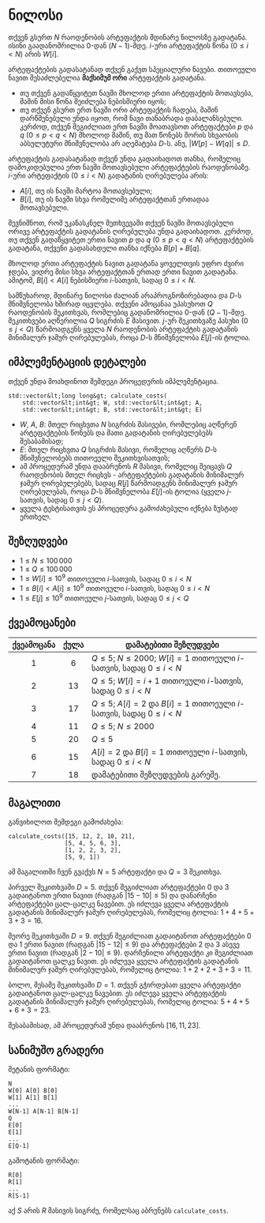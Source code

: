 # ნილოსი

თქვენ გსურთ $N$ რაოდენობის არტეფაქტის მდინარე ნილოსზე გადატანა. ისინი გაადანომრილია $0$-დან $(N-1)$-მდე. $i$-ური არტეფაქტის წონა ($0 \leq i < N$) არის
$W[i]$.

არტეფაქტების გადასატანად თქვენ გაქვთ სპეციალური ნავები. თითოეული ნავით შესაძლებელია **მაქსიმუმ ორი** არტეფაქტის გადატანა.

* თუ თქვენ გადაწყვიტეთ ნავში მხოლოდ ერთი არტეფაქტის მოთავსება, მაშინ მისი წონა შეიძლება ნებისმიერი იყოს;
* თუ თქვენ გსურთ ერთ ნავში ორი არტეფაქტის ჩადება, მაშინ დარწმუნებული უნდა იყოთ, რომ ნავი თანაბრადა დაბალანსებული. კერძოდ, თქვენ შეგიძლიათ ერთ ნავში მოათავსოთ არტეფაქტები $p$ და $q$ ($0 \leq p < q < N$) მხოლოდ მაშინ, თუ მათ წონებს შორის სხვაობის აბსულუტური მნიშვნელობა არ აღემატება $D$-ს. ანუ, $|W[p] - W[q]| \leq D$.

არტეფაქტის გადასატანად თქვენ უნდა გადაიხადოთ თანხა, რომელიც დამოკიდებულია ერთ ნავში მოთავსებული არტეფაქტების რაოდენობაზე. $i$-ური არტეფაქტის ($0 \leq i < N$) გადატანის ღირებულება არის:

* $A[i]$, თუ ის ნავში მარტოა მოთავსებული; 
* $B[i]$, თუ ის ნავში სხვა რომელიმე არტეფაქტთან ერთადაა მოთავსებული.

შევნიშნოთ, რომ უკანასკნელ შეთხვევაში თქვენ ნავში მოთავსებული ორივე არტეფაქტის გადატანის ღირებულება უნდა გადაიხადოთ. კერძოდ, თუ თქვენ გადაწყვიტეთ ერთი ნავით $p$ და $q$ ($0 \leq p < q < N$) არტეფაქტების გადატანა, თქვენი გადასახდელი თანხა იქნება $B[p] + B[q]$.

მხოლოდ ერთი არტეფაქტის ნავით გადატანა ყოველთვის უფრო ძვირი ჯდება, ვიდრე მისი სხვა არტეფაქტთან ერთად ერთი ნავით გადატანა.  ამიტომ, $B[i] < A[i]$ ნებისმიერი $i$-სათვის, სადაც $0 \leq i < N$.

სამწუხაროდ, მდინარე ნილოსი ძალიან არაპროგნოზირებადია და $D$-ს მნიშვნელობა ხშირად იცვლება. თქვენი ამოცანაა უპასუხოთ $Q$ რაოდენობის შეკითხვას, რომლებიც გადანომრილია  $0$-დან $(Q-1)$-მდე. შეკითხვები აღწერილია  $Q$ სიგრძის $E$ მასივით. $j$-ურ შეკითხვაზე პასუხი ($0 \leq j < Q$) წარმოადგენს ყველა $N$ რაოდენობის არტეფაქტის გადატანის მინიმალურ ჯამურ ღირებულებას, როცა $D$-ს მნიშვნელობა $E[j]$-ის ტოლია.

## იმპლემენტაციის დეტალები

თქვენ უნდა მოახდინოთ შემდეგი პროცედურის იმპლემენტაცია.

```
std::vector&lt;long long&gt; calculate_costs(
    std::vector&lt;int&gt; W, std::vector&lt;int&gt; A, 
    std::vector&lt;int&gt; B, std::vector&lt;int&gt; E)
```

* $W$, $A$, $B$: მთელ რიცხვთა $N$ სიგრძის მასივები, რომლებიც აღწერენ არტეფაქტების წონებს და მათი გადატანის ღირებულებებს შესაბამისად; 
* $E$: მთელ რიცხვთა $Q$ სიგრძის მასივი, რომელიც აღწერს $D$-ს მნიშვნელობებს თითოეული შეკითხვისათვის;
* ამ პროცედურამ უნდა დააბრუნოს $R$ მასივი, რომელიც შეიცავს $Q$ რაოდენობის მთელ რიცხვს - არტეფაქტების გადატანის მინიმალურ ჯამურ ღირებულებებს, სადაც $R[j]$ წარმოადგენს მინიმალურ ჯამურ ღირებულებას, როცა $D$-ს მნიშვნელობა $E[j]$-ის ტოლია (ყველა $j$-სათვის, სადაც $0 \leq j < Q$).
* ყველა ტესტისათვის ეს პროცედურა გამოძახებული იქნება ზუსტად ერთხელ.

## შეზღუდვები

* $1 \leq N \leq 100\,000$
* $1 \leq Q \leq 100\,000$
* $1 \leq W[i] \leq 10^{9}$
  თითოეული $i$-სათვის, სადაც $0 \leq i < N$
* $1 \leq B[i] < A[i] \leq 10^{9}$
   თითოეული $i$-სათვის, სადაც $0 \leq i < N$
* $1 \leq E[j] \leq 10^{9}$
  თითოეული $j$-სათვის, სადაც $0 \leq j < Q$

## ქვეამოცანები

| ქვეამოცანა | ქულა  |დამატებითი შეზღუდვები |
| :-----: | :----: | ---------------------- |
| 1       | $6$    | $Q \leq 5$; $N \leq 2000$; $W[i] = 1$ თითოეული $i$-სათვის, სადაც $0 \leq i < N$
| 2       | $13$   | $Q \leq 5$; $W[i] = i+1$  თითოეული $i$-სათვის, სადაც $0 \leq i < N$
| 3       | $17$   | $Q \leq 5$; $A[i] = 2$ და $B[i] = 1$  თითოეული $i$-სათვის, სადაც $0 \leq i < N$
| 4       | $11$   | $Q \leq 5$; $N \leq 2000$
| 5       | $20$   | $Q \leq 5$
| 6       | $15$   | $A[i] = 2$ და $B[i] = 1$  თითოეული $i$-სათვის, სადაც $0 \leq i < N$
| 7       | $18$   | დამატებითი შეზღუდვების გარეშე.


## მაგალითი

განვიხილოთ შემდეგი გამოძახება:

```
calculate_costs([15, 12, 2, 10, 21],
                [5, 4, 5, 6, 3],
                [1, 2, 2, 3, 2],
                [5, 9, 1])
```

ამ მაგალითში ჩვენ გვაქვს $N = 5$ არტეფაქტი და $Q = 3$ შეკითხვა.

პირველ შეკითხვაში $D = 5$.
თქვენ შეგიძლიათ არტეფაქტები $0$ და $3$ გადაიტანოთ ერთი ნავით (რადგან $|15 - 10| \leq 5$) და დანარჩენი არტეფაქტები ცალ-ცალკე ნავებით. ეს იძლევა ყველა არტეფაქტის გადატანის მინიმალურ ჯამურ ღირებულებას, რომელიც ტოლია: $1+4+5+3+3 = 16$.

მეორე შეკითხვაში $D = 9$.
თქვენ შეგიძლიათ გადაიტანოთ არტეფაქტები $0$ და $1$ ერთი ნავით (რადგან $|15 - 12| \leq 9$) და არტეფაქტები $2$ და $3$ ასევე ერთი ნავით (რადგან $|2 - 10| \leq 9$).
დარჩენილი არტეფაქტი კი შეგიძლიათ გადაიტანოთ ცალკე ნავით. ეს იძლევა ყველა არტეფაქტის გადატანის მინიმალურ ჯამურ ღირებულებას, რომელიც ტოლია: $1+2+2+3+3 = 11$.

ბოლო, მესამე შეკითხვაში $D = 1$. თქვენ გჭირდებათ ყველა არტეფაქტი გადაიტანოთ ცალ-ცალკე ნავებით. ეს იძლევა ყველა არტეფაქტის გადატანის მინიმალურ ჯამურ ღირებულებას, რომელიც ტოლია: $5+4+5+6+3 = 23$.

შესაბამისად, ამ პროცედურამ უნდა დააბრუნოს $[16, 11, 23]$.


## სანიმუშო გრადერი

შეტანის ფორმატი:

```
N
W[0] A[0] B[0]
W[1] A[1] B[1]
...
W[N-1] A[N-1] B[N-1]
Q
E[0]
E[1]
...
E[Q-1]
```

გამოტანის ფორმატი:

```
R[0]
R[1]
...
R[S-1]
```

აქ $S$ არის $R$ მასივის სიგრძე, რომელსაც აბრუნებს `calculate_costs`.
